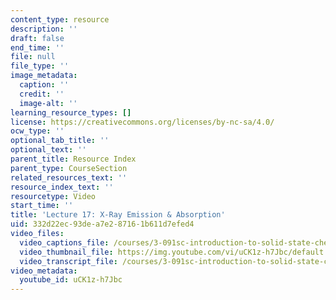 ```yaml
---
content_type: resource
description: ''
draft: false
end_time: ''
file: null
file_type: ''
image_metadata:
  caption: ''
  credit: ''
  image-alt: ''
learning_resource_types: []
license: https://creativecommons.org/licenses/by-nc-sa/4.0/
ocw_type: ''
optional_tab_title: ''
optional_text: ''
parent_title: Resource Index
parent_type: CourseSection
related_resources_text: ''
resource_index_text: ''
resourcetype: Video
start_time: ''
title: 'Lecture 17: X-Ray Emission & Absorption'
uid: 332d22ec-93de-a7e2-8716-1b611d7efed4
video_files:
  video_captions_file: /courses/3-091sc-introduction-to-solid-state-chemistry-fall-2010/1fc5d4e732ed5588aff35dc99eb36b6a_uCK1z-h7Jbc.vtt
  video_thumbnail_file: https://img.youtube.com/vi/uCK1z-h7Jbc/default.jpg
  video_transcript_file: /courses/3-091sc-introduction-to-solid-state-chemistry-fall-2010/5e4c57b74f3636c5a1502e6aaaf1a02b_uCK1z-h7Jbc.pdf
video_metadata:
  youtube_id: uCK1z-h7Jbc
---
```

